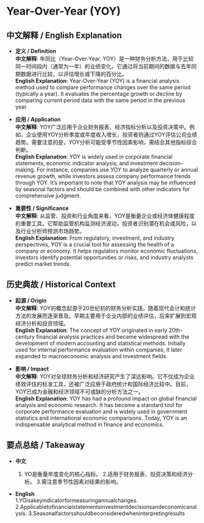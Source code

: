 # Year-Over-Year (YOY)

## 中文解释 / English Explanation

* **定义 / Definition**  
  **中文解释**: 年同比（Year-Over-Year, YOY）是一种财务分析方法，用于比较同一时间段内（通常为一年）的业绩变化。它通过将当前期间的数据与去年同期数据进行比较，以评估增长或下降的百分比。  
  **English Explanation**: Year-Over-Year (YOY) is a financial analysis method used to compare performance changes over the same period (typically a year). It evaluates the percentage growth or decline by comparing current period data with the same period in the previous year.

* **应用 / Application**  
  **中文解释**: YOY广泛应用于企业财务报表、经济指标分析以及投资决策中。例如，企业使用YOY分析季度或年度收入增长，投资者则通过YOY评估公司业绩趋势。需要注意的是，YOY分析可能受季节性因素影响，需结合其他指标综合判断。  
  **English Explanation**: YOY is widely used in corporate financial statements, economic indicator analysis, and investment decision-making. For instance, companies use YOY to analyze quarterly or annual revenue growth, while investors assess company performance trends through YOY. It’s important to note that YOY analysis may be influenced by seasonal factors and should be combined with other indicators for comprehensive judgment.

* **重要性 / Significance**  
  **中文解释**: 从监管、投资和行业角度来看，YOY是衡量企业或经济体健康程度的重要工具。它帮助监管机构监测经济波动，投资者识别潜在机会或风险，以及行业分析师预测市场趋势。  
  **English Explanation**: From regulatory, investment, and industry perspectives, YOY is a crucial tool for assessing the health of a company or economy. It helps regulators monitor economic fluctuations, investors identify potential opportunities or risks, and industry analysts predict market trends.

## 历史典故 / Historical Context

* **起源 / Origin**  
  **中文解释**: YOY的概念起源于20世纪初的财务分析实践，随着现代会计和统计方法的发展而逐渐普及。早期主要用于企业内部的业绩评估，后来扩展到宏观经济分析和投资领域。  
  **English Explanation**: The concept of YOY originated in early 20th-century financial analysis practices and became widespread with the development of modern accounting and statistical methods. Initially used for internal performance evaluation within companies, it later expanded to macroeconomic analysis and investment fields.

* **影响 / Impact**  
  **中文解释**: YOY对全球财务分析和经济研究产生了深远影响。它不仅成为企业绩效评估的标准工具，还被广泛应用于政府统计和国际经济比较中。目前，YOY已成为金融和经济领域不可或缺的分析方法之一。  
  **English Explanation**: YOY has had a profound impact on global financial analysis and economic research. It has become a standard tool for corporate performance evaluation and is widely used in government statistics and international economic comparisons. Today, YOY is an indispensable analytical method in finance and economics.

## 要点总结 / Takeaway

* **中文**  
  1. YO是衡量年度变化的核心指标。
  2.适用于财务报表、投资决策和经济分析。
  3.需注意季节性因素对结果的影响。

* **English**  
  1.YOisakeyindicatorformeasuringannualchanges.
  2.Applicabletofinancialstatementsinvestmentdecisionsandeconomicanalysis.
  3.Seasonalfactorsshouldbeconsideredwheninterpretingresults